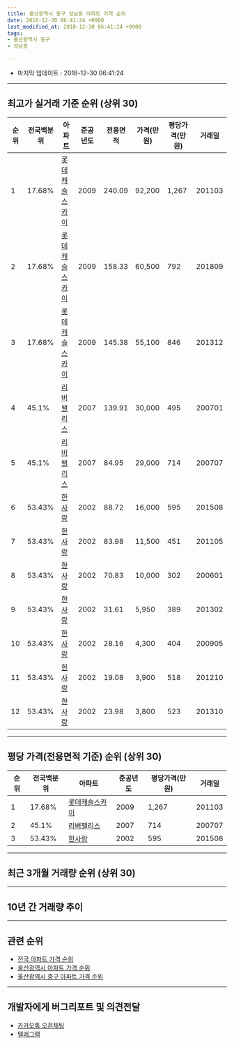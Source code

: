 ```yaml
---
title: 울산광역시 중구 성남동 아파트 가격 순위
date: 2018-12-30 06:41:24 +0900
last_modified_at: 2018-12-30 06:41:24 +0900
tags:
- 울산광역시 중구
- 성남동

---
```


* 마지막 업데이트 : 2018-12-30 06:41:24

---

## 최고가 실거래 기준 순위 (상위 30)


|순위|전국백분위|아파트|준공년도|전용면적|가격(만원)|평당가격(만원)|거래일|
|---|---|---|---|---|---|---|---|
|1|17.68%|[롯데캐슬스카이](https://search.naver.com/search.naver?query=%EC%9A%B8%EC%82%B0%EA%B4%91%EC%97%AD%EC%8B%9C+%EC%A4%91%EA%B5%AC+%EC%84%B1%EB%82%A8%EB%8F%99+%EB%A1%AF%EB%8D%B0%EC%BA%90%EC%8A%AC%EC%8A%A4%EC%B9%B4%EC%9D%B4)|2009|240.09|92,200|1,267|201103|
|2|17.68%|[롯데캐슬스카이](https://search.naver.com/search.naver?query=%EC%9A%B8%EC%82%B0%EA%B4%91%EC%97%AD%EC%8B%9C+%EC%A4%91%EA%B5%AC+%EC%84%B1%EB%82%A8%EB%8F%99+%EB%A1%AF%EB%8D%B0%EC%BA%90%EC%8A%AC%EC%8A%A4%EC%B9%B4%EC%9D%B4)|2009|158.33|60,500|792|201809|
|3|17.68%|[롯데캐슬스카이](https://search.naver.com/search.naver?query=%EC%9A%B8%EC%82%B0%EA%B4%91%EC%97%AD%EC%8B%9C+%EC%A4%91%EA%B5%AC+%EC%84%B1%EB%82%A8%EB%8F%99+%EB%A1%AF%EB%8D%B0%EC%BA%90%EC%8A%AC%EC%8A%A4%EC%B9%B4%EC%9D%B4)|2009|145.38|55,100|846|201312|
|4|45.1%|[리버팰리스](https://search.naver.com/search.naver?query=%EC%9A%B8%EC%82%B0%EA%B4%91%EC%97%AD%EC%8B%9C+%EC%A4%91%EA%B5%AC+%EC%84%B1%EB%82%A8%EB%8F%99+%EB%A6%AC%EB%B2%84%ED%8C%B0%EB%A6%AC%EC%8A%A4)|2007|139.91|30,000|495|200701|
|5|45.1%|[리버팰리스](https://search.naver.com/search.naver?query=%EC%9A%B8%EC%82%B0%EA%B4%91%EC%97%AD%EC%8B%9C+%EC%A4%91%EA%B5%AC+%EC%84%B1%EB%82%A8%EB%8F%99+%EB%A6%AC%EB%B2%84%ED%8C%B0%EB%A6%AC%EC%8A%A4)|2007|84.95|29,000|714|200707|
|6|53.43%|[한사랑](https://search.naver.com/search.naver?query=%EC%9A%B8%EC%82%B0%EA%B4%91%EC%97%AD%EC%8B%9C+%EC%A4%91%EA%B5%AC+%EC%84%B1%EB%82%A8%EB%8F%99+%ED%95%9C%EC%82%AC%EB%9E%91)|2002|88.72|16,000|595|201508|
|7|53.43%|[한사랑](https://search.naver.com/search.naver?query=%EC%9A%B8%EC%82%B0%EA%B4%91%EC%97%AD%EC%8B%9C+%EC%A4%91%EA%B5%AC+%EC%84%B1%EB%82%A8%EB%8F%99+%ED%95%9C%EC%82%AC%EB%9E%91)|2002|83.98|11,500|451|201105|
|8|53.43%|[한사랑](https://search.naver.com/search.naver?query=%EC%9A%B8%EC%82%B0%EA%B4%91%EC%97%AD%EC%8B%9C+%EC%A4%91%EA%B5%AC+%EC%84%B1%EB%82%A8%EB%8F%99+%ED%95%9C%EC%82%AC%EB%9E%91)|2002|70.83|10,000|302|200601|
|9|53.43%|[한사랑](https://search.naver.com/search.naver?query=%EC%9A%B8%EC%82%B0%EA%B4%91%EC%97%AD%EC%8B%9C+%EC%A4%91%EA%B5%AC+%EC%84%B1%EB%82%A8%EB%8F%99+%ED%95%9C%EC%82%AC%EB%9E%91)|2002|31.61|5,950|389|201302|
|10|53.43%|[한사랑](https://search.naver.com/search.naver?query=%EC%9A%B8%EC%82%B0%EA%B4%91%EC%97%AD%EC%8B%9C+%EC%A4%91%EA%B5%AC+%EC%84%B1%EB%82%A8%EB%8F%99+%ED%95%9C%EC%82%AC%EB%9E%91)|2002|28.16|4,300|404|200905|
|11|53.43%|[한사랑](https://search.naver.com/search.naver?query=%EC%9A%B8%EC%82%B0%EA%B4%91%EC%97%AD%EC%8B%9C+%EC%A4%91%EA%B5%AC+%EC%84%B1%EB%82%A8%EB%8F%99+%ED%95%9C%EC%82%AC%EB%9E%91)|2002|19.08|3,900|518|201210|
|12|53.43%|[한사랑](https://search.naver.com/search.naver?query=%EC%9A%B8%EC%82%B0%EA%B4%91%EC%97%AD%EC%8B%9C+%EC%A4%91%EA%B5%AC+%EC%84%B1%EB%82%A8%EB%8F%99+%ED%95%9C%EC%82%AC%EB%9E%91)|2002|23.98|3,800|523|201310|


---

## 평당 가격(전용면적 기준) 순위 (상위 30)


|순위|전국백분위|아파트|준공년도|평당가격(만원)|거래일|
|---|---|---|---|---|---|
|1|17.68%|[롯데캐슬스카이](https://search.naver.com/search.naver?query=%EC%9A%B8%EC%82%B0%EA%B4%91%EC%97%AD%EC%8B%9C+%EC%A4%91%EA%B5%AC+%EC%84%B1%EB%82%A8%EB%8F%99+%EB%A1%AF%EB%8D%B0%EC%BA%90%EC%8A%AC%EC%8A%A4%EC%B9%B4%EC%9D%B4)|2009|1,267|201103|
|2|45.1%|[리버팰리스](https://search.naver.com/search.naver?query=%EC%9A%B8%EC%82%B0%EA%B4%91%EC%97%AD%EC%8B%9C+%EC%A4%91%EA%B5%AC+%EC%84%B1%EB%82%A8%EB%8F%99+%EB%A6%AC%EB%B2%84%ED%8C%B0%EB%A6%AC%EC%8A%A4)|2007|714|200707|
|3|53.43%|[한사랑](https://search.naver.com/search.naver?query=%EC%9A%B8%EC%82%B0%EA%B4%91%EC%97%AD%EC%8B%9C+%EC%A4%91%EA%B5%AC+%EC%84%B1%EB%82%A8%EB%8F%99+%ED%95%9C%EC%82%AC%EB%9E%91)|2002|595|201508|


---

## 최근 3개월 거래량 순위 (상위 30)


<div style="width:100%;">
    <canvas id="deal_count_ranking" height="250"></canvas>
</div>


<script>
new Chart(document.getElementById("deal_count_ranking"), {
    type: 'horizontalBar',
    data: {
        labels: ['롯데캐슬스카이'],
        datasets: [{
            label: '실거래 수',
            data: [2],
            borderColor: "rgba(255, 0, 128, 1)",
            backgroundColor: "rgba(255, 0, 128, 0.5)",
            fill: false,
        }]
    },
    options: {
        responsive: true,
        title: {
            display: true,
            text: '최근 3개월 거래량 순위'
        },
        tooltips: {
            mode: 'index',
            intersect: false,
            callbacks: {
                title: function(tooltipItems, data) {
                    return "실거래 수:";
                },
                label: function(tooltipItem, data) {
                    return data.labels[tooltipItem.index] + ": " + tooltipItem.xLabel;
                }
            }
        },
        hover: {
            mode: 'nearest',
            intersect: true
        },
        scales: {
            xAxes: [{
                display: true,
                scaleLabel: {
                    display: true,
                    labelString: '실거래 수'
                },
                ticks: {
                    suggestedMin: 0,
                }
            }],
            yAxes: [{
                display: true,
                ticks: {
                    autoSkip: false,
                    callback: function(value, index, values) {
                        if (value.length > 15)
                            return value.substr(0, 13) + "...";
                        else
                            return value;
                    }
                },
                scaleLabel: {
                    display: false,
                }
            }]
        }
    }
});

</script>


---

## 10년 간 거래량 추이


<div style="width:100%;">
    <canvas id="deal_progress" height="250"></canvas>
</div>

<script>
new Chart(document.getElementById("deal_progress"), {
    type: 'line',
    data: {
        labels: ['200812','200901','200902','200903','200904','200905','200906','200907','200908','200909','200910','200911','200912','201001','201002','201003','201004','201005','201006','201007','201008','201009','201010','201011','201012','201101','201102','201103','201104','201105','201106','201107','201108','201109','201110','201111','201112','201201','201202','201203','201204','201205','201206','201207','201208','201209','201210','201211','201212','201301','201302','201303','201304','201305','201306','201307','201308','201309','201310','201311','201312','201401','201402','201403','201404','201405','201406','201407','201408','201409','201410','201411','201412','201501','201502','201503','201504','201505','201506','201507','201508','201509','201510','201511','201512','201601','201602','201603','201604','201605','201606','201607','201608','201609','201610','201611','201612','201701','201702','201703','201704','201705','201706','201707','201708','201709','201710','201711','201712','201801','201802','201803','201804','201805','201806','201807','201808','201809','201810','201811','201812'],
        datasets: [{
            label: '실거래 수',
            pointRadius: 1,
            data: [0, 0, 0, 0, 0, 1, 0, 0, 2, 0, 0, 0, 0, 1, 0, 0, 0, 1, 3, 1, 0, 1, 1, 0, 0, 1, 2, 1, 1, 2, 0, 0, 1, 8, 3, 10, 2, 1, 3, 2, 14, 10, 7, 2, 0, 3, 4, 3, 1, 0, 2, 2, 1, 1, 0, 0, 0, 0, 2, 1, 1, 2, 0, 1, 0, 0, 0, 0, 0, 1, 1, 0, 1, 2, 0, 0, 1, 3, 1, 0, 1, 0, 0, 0, 0, 0, 0, 0, 0, 0, 0, 0, 0, 0, 0, 0, 2, 0, 2, 0, 1, 0, 3, 1, 0, 1, 0, 1, 2, 1, 0, 1, 0, 1, 1, 1, 0, 2, 1, 0, 1],
            borderColor: "rgba(255, 201, 14, 1)",
            backgroundColor: "rgba(255, 201, 14, 0.5)",
            fill: true,
        }]
    },
    options: {
        responsive: true,
        title: {
            display: true,
            text: '10년간 거래량 추이'
        },
        tooltips: {
            mode: 'index',
            intersect: false,
        },
        hover: {
            mode: 'nearest',
            intersect: true
        },
        scales: {
            xAxes: [{
                display: true,
                scaleLabel: {
                    display: true,
                    labelString: '년/월'
                }
            }],
            yAxes: [{
                display: true,
                ticks: {
                    suggestedMin: 0,
                },
                scaleLabel: {
                    display: true,
                    labelString: '실거래 수'
                }
            }]
        }
    }
});

</script>


---

## 관련 순위

- [전국 아파트 가격 순위](https://inasie.github.io/apt-ranking/전국)
- [울산광역시 아파트 가격 순위](https://inasie.github.io/apt-ranking/울산광역시)
- [울산광역시 중구 아파트 가격 순위](https://inasie.github.io/apt-ranking/울산광역시-중구)


---

## 개발자에게 버그리포트 및 의견전달

- [카카오톡 오픈채팅](https://open.kakao.com/o/gLJUAP4)
- [텔레그램](https://t.me/inasie)

